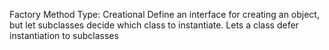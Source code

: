 Factory Method
Type: Creational
Define an interface for creating an 
object, but let subclasses decide which 
class to instantiate. Lets a class defer 
instantiation to subclasses